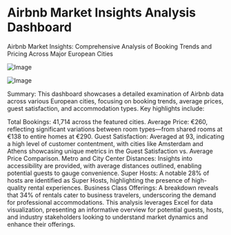 # Airbnb Market Insights Analysis Dashboard

Airbnb Market Insights: Comprehensive Analysis of Booking Trends and Pricing Across Major European Cities

![Image](https://github.com/user-attachments/assets/8bb3bff7-9512-454f-8309-8508b7ccee6f)

![Image](https://github.com/user-attachments/assets/5bcaf733-cdb9-417a-9cff-4ac221193da2)

Summary:
This dashboard showcases a detailed examination of Airbnb data across various European cities, focusing on booking trends, average prices, guest satisfaction, and accommodation types. Key highlights include:

Total Bookings: 41,714 across the featured cities.
Average Price: €260, reflecting significant variations between room types—from shared rooms at €138 to entire homes at €290.
Guest Satisfaction: Averaged at 93, indicating a high level of customer contentment, with cities like Amsterdam and Athens showcasing unique metrics in the Guest Satisfaction vs. Average Price Comparison.
Metro and City Center Distances: Insights into accessibility are provided, with average distances outlined, enabling potential guests to gauge convenience.
Super Hosts: A notable 28% of hosts are identified as Super Hosts, highlighting the presence of high-quality rental experiences.
Business Class Offerings: A breakdown reveals that 34% of rentals cater to business travelers, underscoring the demand for professional accommodations.
This analysis leverages Excel for data visualization, presenting an informative overview for potential guests, hosts, and industry stakeholders looking to understand market dynamics and enhance their offerings.

